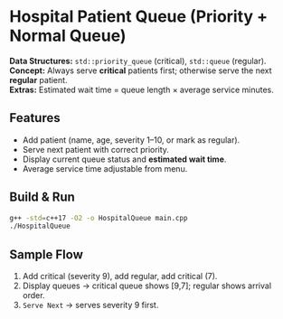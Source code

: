 # Hospital Patient Queue (Priority + Normal Queue)

**Data Structures:** `std::priority_queue` (critical), `std::queue` (regular).  
**Concept:** Always serve **critical** patients first; otherwise serve the next **regular** patient.  
**Extras:** Estimated wait time = queue length × average service minutes.

## Features
- Add patient (name, age, severity 1–10, or mark as regular).
- Serve next patient with correct priority.
- Display current queue status and **estimated wait time**.
- Average service time adjustable from menu.

## Build & Run
```bash
g++ -std=c++17 -O2 -o HospitalQueue main.cpp
./HospitalQueue
```

## Sample Flow
1. Add critical (severity 9), add regular, add critical (7).  
2. Display queues → critical queue shows [9,7]; regular shows arrival order.  
3. `Serve Next` → serves severity 9 first.  
